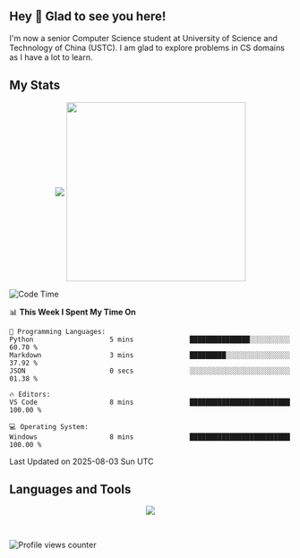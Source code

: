 ## Hey 👋  Glad to see you here!

I'm now a senior Computer Science student at University of Science and Technology of China (USTC). I am glad to explore problems in CS domains as I have a lot to learn.

## My Stats  

<p align="center">
 <img align="middle" src="https://vercel-himalalps.vercel.app/api?username=himalalps&show_icons=true&count_private=true&theme=transparent&rank_icon=github" />
 <img align="middle" src="https://vercel-himalalps.vercel.app/api/top-langs/?username=himalalps&layout=donut&theme=transparent&hide=javascript" width=320 />
</p>

<!--START_SECTION:waka-->
![Code Time](http://img.shields.io/badge/Code%20Time-1%2C533%20hrs%2055%20mins-blue)

📊 **This Week I Spent My Time On** 

```text
💬 Programming Languages: 
Python                   5 mins              ███████████████░░░░░░░░░░   60.70 % 
Markdown                 3 mins              █████████░░░░░░░░░░░░░░░░   37.92 % 
JSON                     0 secs              ░░░░░░░░░░░░░░░░░░░░░░░░░   01.38 % 

🔥 Editors: 
VS Code                  8 mins              █████████████████████████   100.00 % 

💻 Operating System: 
Windows                  8 mins              █████████████████████████   100.00 % 
```


 Last Updated on 2025-08-03 Sun UTC
<!--END_SECTION:waka-->

## Languages and Tools

<p align="center">
 <img src="https://skillicons.dev/icons?i=css,html,cpp,c,python,rust,mysql,androidstudio,bash,pytorch,linux,docker,git,md,latex,photoshop,premiere&perline=20" />
</p>

<br/>

![Profile views counter](https://komarev.com/ghpvc/?username=himalalps&&style=flat-square)

<!-- <div align="center">Generated using <a href="https://profilinator.rishav.dev/" target="_blank">Github Profilinator</a></div> -- >

